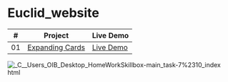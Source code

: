 # Euclid_website

|  #  | Project                                                                                                                     | Live Demo                                                                         |
| :-: | --------------------------------------------------------------------------------------------------------------------------- | --------------------------------------------------------------------------------- |
| 01  | [Expanding Cards](https://github.com/bradtraversy/50projects50days/tree/master/expanding-cards)                             | [Live Demo](https://neivanh.github.io/Euclid_website/.)               |



![_C__Users_OIB_Desktop_HomeWorkSkillbox-main_task-7%2310_index html](https://user-images.githubusercontent.com/115630333/199020685-8683ff8e-0936-4075-8ecf-42db7273edfe.png)
